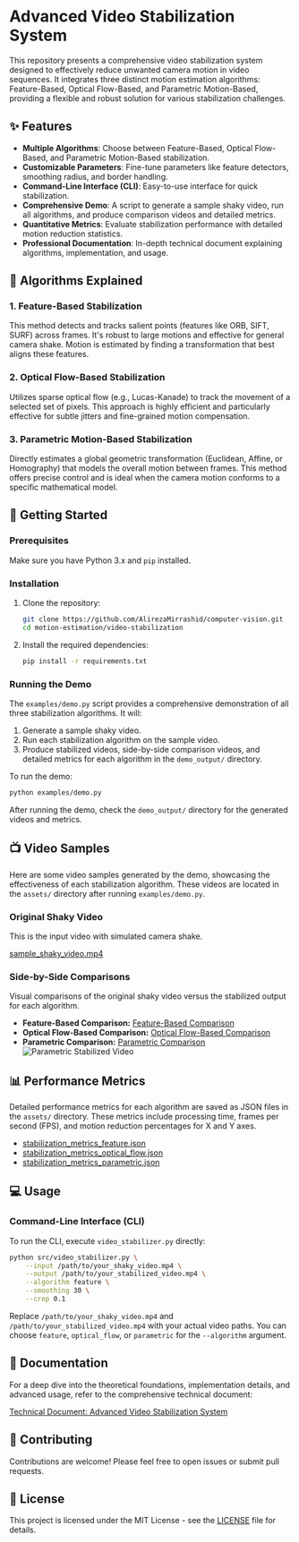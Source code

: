 # Advanced Video Stabilization System

This repository presents a comprehensive video stabilization system designed to effectively reduce unwanted camera motion in video sequences. It integrates three distinct motion estimation algorithms: Feature-Based, Optical Flow-Based, and Parametric Motion-Based, providing a flexible and robust solution for various stabilization challenges.

## ✨ Features

-   **Multiple Algorithms**: Choose between Feature-Based, Optical Flow-Based, and Parametric Motion-Based stabilization.
-   **Customizable Parameters**: Fine-tune parameters like feature detectors, smoothing radius, and border handling.
-   **Command-Line Interface (CLI)**: Easy-to-use interface for quick stabilization.
-   **Comprehensive Demo**: A script to generate a sample shaky video, run all algorithms, and produce comparison videos and detailed metrics.
-   **Quantitative Metrics**: Evaluate stabilization performance with detailed motion reduction statistics.
-   **Professional Documentation**: In-depth technical document explaining algorithms, implementation, and usage.

## 🧠 Algorithms Explained

### 1. Feature-Based Stabilization

This method detects and tracks salient points (features like ORB, SIFT, SURF) across frames. It's robust to large motions and effective for general camera shake. Motion is estimated by finding a transformation that best aligns these features.

### 2. Optical Flow-Based Stabilization

Utilizes sparse optical flow (e.g., Lucas-Kanade) to track the movement of a selected set of pixels. This approach is highly efficient and particularly effective for subtle jitters and fine-grained motion compensation.

### 3. Parametric Motion-Based Stabilization

Directly estimates a global geometric transformation (Euclidean, Affine, or Homography) that models the overall motion between frames. This method offers precise control and is ideal when the camera motion conforms to a specific mathematical model.

## 🚀 Getting Started

### Prerequisites

Make sure you have Python 3.x and `pip` installed.

### Installation

1.  Clone the repository:
    ```bash
    git clone https://github.com/AlirezaMirrashid/computer-vision.git
    cd motion-estimation/video-stabilization
    ```
2.  Install the required dependencies:
    ```bash
    pip install -r requirements.txt
    ```

### Running the Demo

The `examples/demo.py` script provides a comprehensive demonstration of all three stabilization algorithms. It will:

1.  Generate a sample shaky video.
2.  Run each stabilization algorithm on the sample video.
3.  Produce stabilized videos, side-by-side comparison videos, and detailed metrics for each algorithm in the `demo_output/` directory.

To run the demo:

```bash
python examples/demo.py
```

After running the demo, check the `demo_output/` directory for the generated videos and metrics.

## 📺 Video Samples

Here are some video samples generated by the demo, showcasing the effectiveness of each stabilization algorithm. These videos are located in the `assets/` directory after running `examples/demo.py`.

### Original Shaky Video

This is the input video with simulated camera shake.

[sample_shaky_video.mp4](assets/sample_shaky_video.gif)


### Side-by-Side Comparisons

Visual comparisons of the original shaky video versus the stabilized output for each algorithm.

-   **Feature-Based Comparison:** [Feature-Based Comparison](assets/comparison_video_feature.gif)
-   **Optical Flow-Based Comparison:** [Optical Flow-Based Comparison](assets/comparison_video_optical_flow.gif)
-   **Parametric Comparison:** [Parametric Comparison](assets/comparison_video_parametric.gif)
![Parametric Stabilized Video](assets/stabilized_video_parametric.gif)
## 📊 Performance Metrics

Detailed performance metrics for each algorithm are saved as JSON files in the `assets/` directory. These metrics include processing time, frames per second (FPS), and motion reduction percentages for X and Y axes.

-   [stabilization_metrics_feature.json](assets/stabilization_metrics_feature.json)
-   [stabilization_metrics_optical_flow.json](assets/stabilization_metrics_optical_flow.json)
-   [stabilization_metrics_parametric.json](assets/stabilization_metrics_parametric.json)


## 💻 Usage

### Command-Line Interface (CLI)

To run the CLI, execute `video_stabilizer.py` directly:

```bash
python src/video_stabilizer.py \
    --input /path/to/your_shaky_video.mp4 \
    --output /path/to/your_stabilized_video.mp4 \
    --algorithm feature \
    --smoothing 30 \
    --crop 0.1
```

Replace `/path/to/your_shaky_video.mp4` and `/path/to/your_stabilized_video.mp4` with your actual video paths. You can choose `feature`, `optical_flow`, or `parametric` for the `--algorithm` argument.

## 📄 Documentation

For a deep dive into the theoretical foundations, implementation details, and advanced usage, refer to the comprehensive technical document:

[Technical Document: Advanced Video Stabilization System](docs/technical_document.md)

## 🤝 Contributing

Contributions are welcome! Please feel free to open issues or submit pull requests.

## 📜 License

This project is licensed under the MIT License - see the [LICENSE](LICENSE) file for details.



